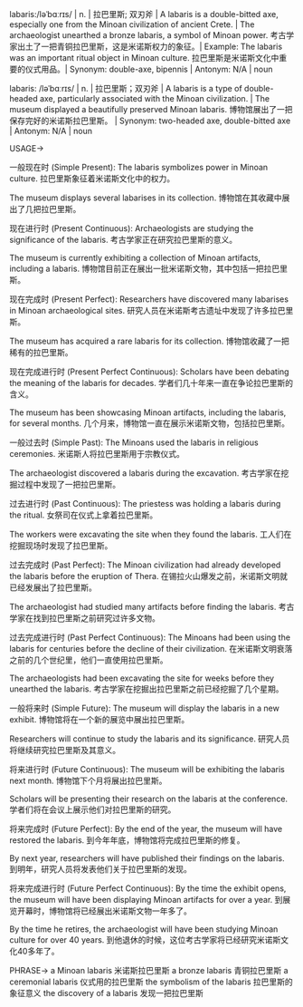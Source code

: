 labaris:/ləˈbɑːrɪs/ | n. | 拉巴里斯; 双刃斧 | A labaris is a double-bitted axe, especially one from the Minoan civilization of ancient Crete.  | The archaeologist unearthed a bronze labaris, a symbol of Minoan power. 考古学家出土了一把青铜拉巴里斯，这是米诺斯权力的象征。|  Example: The labaris was an important ritual object in Minoan culture.  拉巴里斯是米诺斯文化中重要的仪式用品。| Synonym: double-axe, bipennis | Antonym: N/A | noun

labaris: /ləˈbɑːrɪs/ | n. | 拉巴里斯；双刃斧 |  A labaris is a type of double-headed axe, particularly associated with the Minoan civilization. |  The museum displayed a beautifully preserved Minoan labaris.  博物馆展出了一把保存完好的米诺斯拉巴里斯。 | Synonym: two-headed axe, double-bitted axe | Antonym: N/A | noun


USAGE->

一般现在时 (Simple Present):
The labaris symbolizes power in Minoan culture.  拉巴里斯象征着米诺斯文化中的权力。

The museum displays several labarises in its collection.  博物馆在其收藏中展出了几把拉巴里斯。


现在进行时 (Present Continuous):
Archaeologists are studying the significance of the labaris.  考古学家正在研究拉巴里斯的意义。

The museum is currently exhibiting a collection of Minoan artifacts, including a labaris.  博物馆目前正在展出一批米诺斯文物，其中包括一把拉巴里斯。


现在完成时 (Present Perfect):
Researchers have discovered many labarises in Minoan archaeological sites.  研究人员在米诺斯考古遗址中发现了许多拉巴里斯。

The museum has acquired a rare labaris for its collection.  博物馆收藏了一把稀有的拉巴里斯。



现在完成进行时 (Present Perfect Continuous):
Scholars have been debating the meaning of the labaris for decades.  学者们几十年来一直在争论拉巴里斯的含义。

The museum has been showcasing Minoan artifacts, including the labaris, for several months.  几个月来，博物馆一直在展示米诺斯文物，包括拉巴里斯。



一般过去时 (Simple Past):
The Minoans used the labaris in religious ceremonies.  米诺斯人将拉巴里斯用于宗教仪式。

The archaeologist discovered a labaris during the excavation.  考古学家在挖掘过程中发现了一把拉巴里斯。


过去进行时 (Past Continuous):
The priestess was holding a labaris during the ritual.  女祭司在仪式上拿着拉巴里斯。

The workers were excavating the site when they found the labaris.  工人们在挖掘现场时发现了拉巴里斯。


过去完成时 (Past Perfect):
The Minoan civilization had already developed the labaris before the eruption of Thera.  在锡拉火山爆发之前，米诺斯文明就已经发展出了拉巴里斯。

The archaeologist had studied many artifacts before finding the labaris. 考古学家在找到拉巴里斯之前研究过许多文物。


过去完成进行时 (Past Perfect Continuous):
The Minoans had been using the labaris for centuries before the decline of their civilization.  在米诺斯文明衰落之前的几个世纪里，他们一直使用拉巴里斯。

The archaeologists had been excavating the site for weeks before they unearthed the labaris. 考古学家在挖掘出拉巴里斯之前已经挖掘了几个星期。


一般将来时 (Simple Future):
The museum will display the labaris in a new exhibit.  博物馆将在一个新的展览中展出拉巴里斯。

Researchers will continue to study the labaris and its significance. 研究人员将继续研究拉巴里斯及其意义。



将来进行时 (Future Continuous):
The museum will be exhibiting the labaris next month.  博物馆下个月将展出拉巴里斯。

Scholars will be presenting their research on the labaris at the conference. 学者们将在会议上展示他们对拉巴里斯的研究。


将来完成时 (Future Perfect):
By the end of the year, the museum will have restored the labaris.  到今年年底，博物馆将完成拉巴里斯的修复。

By next year, researchers will have published their findings on the labaris. 到明年，研究人员将发表他们关于拉巴里斯的发现。


将来完成进行时 (Future Perfect Continuous):
By the time the exhibit opens, the museum will have been displaying Minoan artifacts for over a year.  到展览开幕时，博物馆将已经展出米诺斯文物一年多了。

By the time he retires, the archaeologist will have been studying Minoan culture for over 40 years. 到他退休的时候，这位考古学家将已经研究米诺斯文化40多年了。



PHRASE->
a Minoan labaris  米诺斯拉巴里斯
a bronze labaris  青铜拉巴里斯
a ceremonial labaris  仪式用的拉巴里斯
the symbolism of the labaris  拉巴里斯的象征意义
the discovery of a labaris  发现一把拉巴里斯


